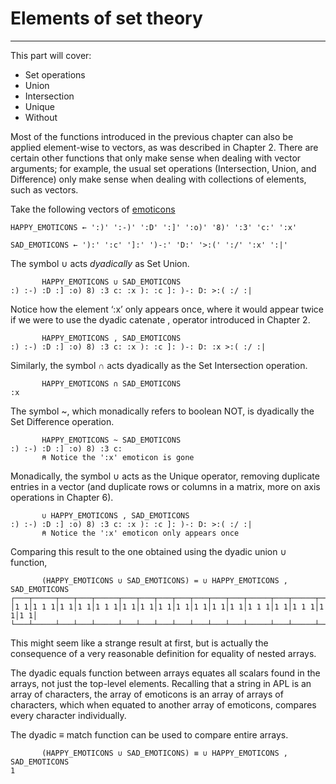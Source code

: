# Elements of set theory
---

This part will cover:
- Set operations
- Union
- Intersection
- Unique
- Without

Most of the functions introduced in the previous chapter can also be applied element-wise to vectors, as was described in Chapter 2. There are certain other functions that only make sense when dealing with vector arguments; for example, the usual set operations (Intersection, Union, and Difference) only make sense when dealing with collections of elements, such as vectors.

Take the following vectors of [emoticons](https://en.wikipedia.org/wiki/List_of_emoticons)

```apl
HAPPY_EMOTICONS ← ':)' ':-)' ':D' ':]' ':o)' '8)' ':3' 'c:' ':x'

SAD_EMOTICONS ← '):' ':c' ']:' ')-:' 'D:' '>:(' ':/' ':x' ':|'
```

The symbol ∪ acts *dyadically* as Set Union.

```apl
       HAPPY_EMOTICONS ∪ SAD_EMOTICONS
:) :-) :D :] :o) 8) :3 c: :x ): :c ]: )-: D: >:( :/ :|
```

Notice how the element ‘:x’ only appears once, where it would appear twice if we were to use the dyadic catenate , operator introduced in Chapter 2.

```apl
       HAPPY_EMOTICONS , SAD_EMOTICONS
:) :-) :D :] :o) 8) :3 c: :x ): :c ]: )-: D: :x >:( :/ :|
```

Similarly, the symbol ∩ acts dyadically as the Set Intersection operation.

```apl
       HAPPY_EMOTICONS ∩ SAD_EMOTICONS
:x
```

The symbol ~, which monadically refers to boolean NOT, is dyadically the Set Difference operation.

```apl
       HAPPY_EMOTICONS ~ SAD_EMOTICONS
:) :-) :D :] :o) 8) :3 c:
       ⍝ Notice the ':x' emoticon is gone
```

Monadically, the symbol ∪ acts as the Unique operator, removing duplicate entries in a vector (and duplicate rows or columns in a matrix, more on axis operations in Chapter 6).

```apl
       ∪ HAPPY_EMOTICONS , SAD_EMOTICONS
:) :-) :D :] :o) 8) :3 c: :x ): :c ]: )-: D: >:( :/ :|
       ⍝ Notice the ':x' emoticon only appears once
```

Comparing this result to the one obtained using the dyadic union ∪ function,

```apl
       (HAPPY_EMOTICONS ∪ SAD_EMOTICONS) = ∪ HAPPY_EMOTICONS , SAD_EMOTICONS
┌───┬─────┬───┬───┬─────┬───┬───┬───┬───┬───┬───┬───┬─────┬───┬─────┬───┬───┐
│1 1│1 1 1│1 1│1 1│1 1 1│1 1│1 1│1 1│1 1│1 1│1 1│1 1│1 1 1│1 1│1 1 1│1 1│1 1│
└───┴─────┴───┴───┴─────┴───┴───┴───┴───┴───┴───┴───┴─────┴───┴─────┴───┴───┘
```

This might seem like a strange result at first, but is actually the consequence of a very reasonable definition for equality of nested arrays.

The dyadic equals function between arrays equates all scalars found in the arrays, not just the top-level elements. Recalling that a string in APL is an array of characters, the array of emoticons is an array of arrays of characters, which when equated to another array of emoticons, compares every character individually.

The dyadic ≡ match function can be used to compare entire arrays.

```apl
       (HAPPY_EMOTICONS ∪ SAD_EMOTICONS) ≡ ∪ HAPPY_EMOTICONS , SAD_EMOTICONS
1
```
